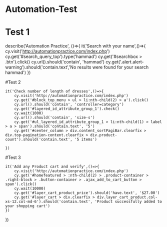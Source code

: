 # Automation-Test

# Test 1
describe('Automation Practice', ()=>{
    it('Search  with your name',()=>{
        cy.visit('http://automationpractice.com/index.php')
        cy.get('#search_query_top').type('hammad')
        cy.get('#searchbox > .btn').click()
        cy.url().should('contain', 'hammad')
        cy.get('.alert.alert-warning').should('contain.text','No results were found for your search hammad')
    })

#Test 2

    it('Check number of length of dresses',()=>{
        cy.visit('http://automationpractice.com/index.php')
        cy.get('#block_top_menu > ul > li:nth-child(2) > a').click()
        cy.url().should('contain', 'controller=category')
        cy.get('#layered_id_attribute_group_1').check()
        cy.wait(1000)
        cy.url().should('contain', 'size-s')
        cy.get('#ul_layered_id_attribute_group_1 > li:nth-child(1) > label > a > span').should('contain.text', '5')
        cy.get('#center_column > div.content_sortPagiBar.clearfix > div.top-pagination-content.clearfix > div.product-count').should('contain.text', '5 items')
        
    })

#Test 3

    it('Add any Product cart and verify',()=>{
        cy.visit('http://automationpractice.com/index.php')
        cy.get('#homefeatured > :nth-child(2) > .product-container > .right-block > .button-container > .ajax_add_to_cart_button > span').click()
        cy.wait(10000)
        cy.get('#layer_cart_product_price').should('have.text', '$27.00')
        cy.get('#layer_cart > div.clearfix > div.layer_cart_product.col-xs-12.col-md-6').should('contain.text', 'Product successfully added to your shopping cart')
    })
})

